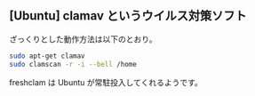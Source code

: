 ## [Ubuntu] clamav というウイルス対策ソフト

ざっくりとした動作方法は以下のとおり。

```bash
sudo apt-get clamav
sudo clamscan -r -i --bell /home
```
freshclam は Ubuntu が常駐投入してくれるようです。

